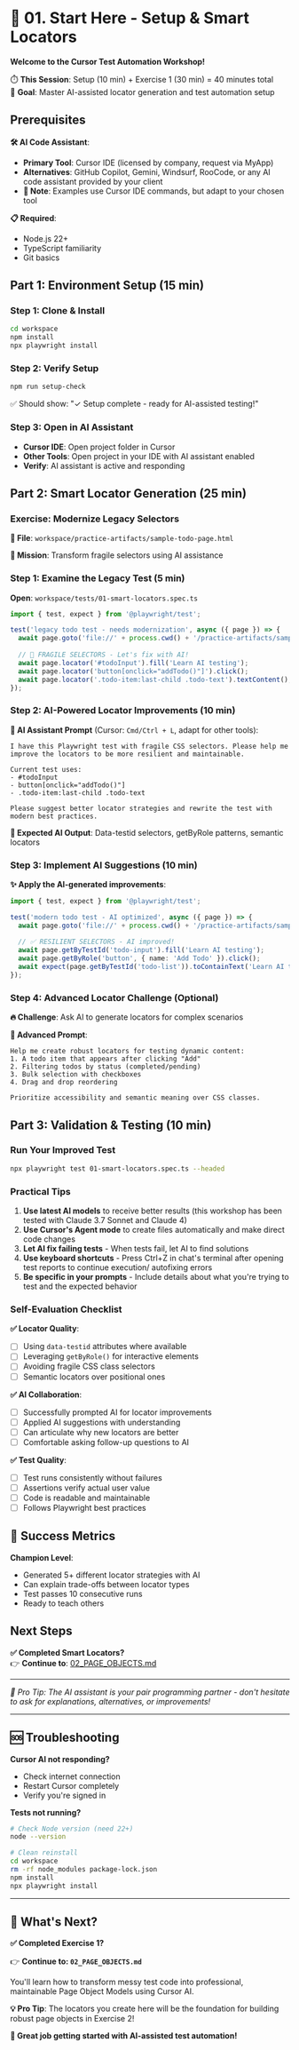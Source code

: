 # 🚀 01. Start Here - Setup & Smart Locators

**Welcome to the Cursor Test Automation Workshop!**

⏱️ **This Session**: Setup (10 min) + Exercise 1 (30 min) = 40 minutes total  
🎯 **Goal**: Master AI-assisted locator generation and test automation setup

## Prerequisites

**🛠 AI Code Assistant**: 
- **Primary Tool**: Cursor IDE (licensed by company, request via MyApp)
- **Alternatives**: GitHub Copilot, Gemini, Windsurf, RooCode, or any AI code assistant provided by your client
- **📝 Note**: Examples use Cursor IDE commands, but adapt to your chosen tool

**📋 Required**:
- Node.js 22+
- TypeScript familiarity  
- Git basics

## Part 1: Environment Setup (15 min)

### Step 1: Clone & Install
```bash
cd workspace
npm install
npx playwright install
```

### Step 2: Verify Setup
```bash
npm run setup-check
```
✅ Should show: "✓ Setup complete - ready for AI-assisted testing!"

### Step 3: Open in AI Assistant
- **Cursor IDE**: Open project folder in Cursor
- **Other Tools**: Open project in your IDE with AI assistant enabled
- **Verify**: AI assistant is active and responding

## Part 2: Smart Locator Generation (25 min)

### Exercise: Modernize Legacy Selectors

**📂 File**: `workspace/practice-artifacts/sample-todo-page.html`

**🎯 Mission**: Transform fragile selectors using AI assistance

### Step 1: Examine the Legacy Test (5 min)

**Open**: `workspace/tests/01-smart-locators.spec.ts`

```typescript
import { test, expect } from '@playwright/test';

test('legacy todo test - needs modernization', async ({ page }) => {
  await page.goto('file://' + process.cwd() + '/practice-artifacts/sample-todo-page.html');
  
  // 🚨 FRAGILE SELECTORS - Let's fix with AI!
  await page.locator('#todoInput').fill('Learn AI testing');
  await page.locator('button[onclick="addTodo()"]').click();
  await page.locator('.todo-item:last-child .todo-text').textContent();
});
```

### Step 2: AI-Powered Locator Improvements (10 min)

**🤖 AI Assistant Prompt** (Cursor: `Cmd/Ctrl + L`, adapt for other tools):

```
I have this Playwright test with fragile CSS selectors. Please help me improve the locators to be more resilient and maintainable.

Current test uses:
- #todoInput 
- button[onclick="addTodo()"]
- .todo-item:last-child .todo-text

Please suggest better locator strategies and rewrite the test with modern best practices.
```

**🎯 Expected AI Output**: Data-testid selectors, getByRole patterns, semantic locators

### Step 3: Implement AI Suggestions (10 min)

**✨ Apply the AI-generated improvements**:

```typescript
import { test, expect } from '@playwright/test';

test('modern todo test - AI optimized', async ({ page }) => {
  await page.goto('file://' + process.cwd() + '/practice-artifacts/sample-todo-page.html');
  
  // ✅ RESILIENT SELECTORS - AI improved!
  await page.getByTestId('todo-input').fill('Learn AI testing');
  await page.getByRole('button', { name: 'Add Todo' }).click();
  await expect(page.getByTestId('todo-list')).toContainText('Learn AI testing');
});
```

### Step 4: Advanced Locator Challenge (Optional)

**🔥 Challenge**: Ask AI to generate locators for complex scenarios

**🤖 Advanced Prompt**:
```
Help me create robust locators for testing dynamic content:
1. A todo item that appears after clicking "Add"
2. Filtering todos by status (completed/pending)  
3. Bulk selection with checkboxes
4. Drag and drop reordering

Prioritize accessibility and semantic meaning over CSS classes.
```

## Part 3: Validation & Testing (10 min)

### Run Your Improved Test
```bash
npx playwright test 01-smart-locators.spec.ts --headed
```

### Practical Tips

1. **Use latest AI models** to receive better results (this workshop has been tested with Claude 3.7 Sonnet and Claude 4)
2. **Use Cursor's Agent mode** to create files automatically and make direct code changes
3. **Let AI fix failing tests** - When tests fail, let AI to find solutions 
4. **Use keyboard shortcuts** - Press Ctrl+Z in chat's terminal after opening test reports to continue execution/ autofixing errors
5. **Be specific in your prompts** - Include details about what you're trying to test and the expected behavior

### Self-Evaluation Checklist

**✅ Locator Quality**:
- [ ] Using `data-testid` attributes where available
- [ ] Leveraging `getByRole()` for interactive elements
- [ ] Avoiding fragile CSS class selectors
- [ ] Semantic locators over positional ones

**✅ AI Collaboration**:
- [ ] Successfully prompted AI for locator improvements
- [ ] Applied AI suggestions with understanding
- [ ] Can articulate why new locators are better
- [ ] Comfortable asking follow-up questions to AI

**✅ Test Quality**:
- [ ] Test runs consistently without failures
- [ ] Assertions verify actual user value
- [ ] Code is readable and maintainable
- [ ] Follows Playwright best practices

## 🎉 Success Metrics

**Champion Level**: 
- Generated 5+ different locator strategies with AI
- Can explain trade-offs between locator types
- Test passes 10 consecutive runs
- Ready to teach others

## Next Steps

**✅ Completed Smart Locators?**  
👉 **Continue to**: [02_PAGE_OBJECTS.md](./02_PAGE_OBJECTS.md)

---

*🤖 Pro Tip: The AI assistant is your pair programming partner - don't hesitate to ask for explanations, alternatives, or improvements!*

---

## 🆘 Troubleshooting

**Cursor AI not responding?**
- Check internet connection
- Restart Cursor completely  
- Verify you're signed in

**Tests not running?**
```bash
# Check Node version (need 22+)
node --version

# Clean reinstall  
cd workspace
rm -rf node_modules package-lock.json
npm install
npx playwright install
```

---

## 🎯 What's Next?

**✅ Completed Exercise 1?** 

👉 **Continue to: `02_PAGE_OBJECTS.md`**

You'll learn how to transform messy test code into professional, maintainable Page Object Models using Cursor AI.

**💡 Pro Tip**: The locators you create here will be the foundation for building robust page objects in Exercise 2!

**🚀 Great job getting started with AI-assisted test automation!** 